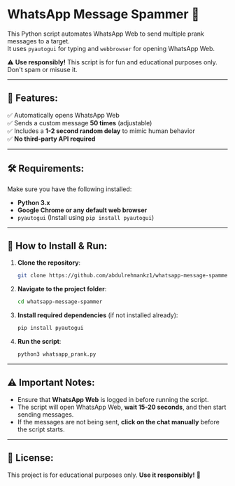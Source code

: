 # WhatsApp Message Spammer 🚀

This Python script automates WhatsApp Web to send multiple prank messages to a target.  
It uses `pyautogui` for typing and `webbrowser` for opening WhatsApp Web.

⚠ **Use responsibly!** This script is for fun and educational purposes only. Don't spam or misuse it.  

---

## 📌 Features:
✅ Automatically opens WhatsApp Web  
✅ Sends a custom message **50 times** (adjustable)  
✅ Includes a **1-2 second random delay** to mimic human behavior  
✅ **No third-party API required**  

---

## 🛠 Requirements:
Make sure you have the following installed:

- **Python 3.x**
- **Google Chrome or any default web browser**
- `pyautogui` (Install using `pip install pyautogui`)

---

## 🚀 How to Install & Run:
1. **Clone the repository**:
   ```bash
   git clone https://github.com/abdulrehmankz1/whatsapp-message-spammer.git
   ```

2. **Navigate to the project folder**:
   ```bash
   cd whatsapp-message-spammer
   ```

3. **Install required dependencies** (if not installed already):
   ```bash
   pip install pyautogui
   ```

4. **Run the script**:
   ```bash
   python3 whatsapp_prank.py
   ```

---

## ⚠ Important Notes:
- Ensure that **WhatsApp Web** is logged in before running the script.
- The script will open WhatsApp Web, **wait 15-20 seconds**, and then start sending messages.
- If the messages are not being sent, **click on the chat manually** before the script starts.

---

## 📜 License:
This project is for educational purposes only. **Use it responsibly!** 🚀
